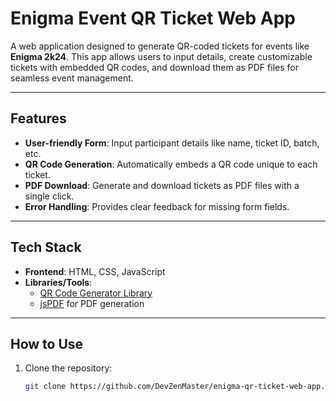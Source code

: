 # **Enigma Event QR Ticket Web App**

A web application designed to generate QR-coded tickets for events like **Enigma 2k24**. This app allows users to input details, create customizable tickets with embedded QR codes, and download them as PDF files for seamless event management.

---

## **Features**
- **User-friendly Form**: Input participant details like name, ticket ID, batch, etc.
- **QR Code Generation**: Automatically embeds a QR code unique to each ticket.
- **PDF Download**: Generate and download tickets as PDF files with a single click.
- **Error Handling**: Provides clear feedback for missing form fields.

---

## **Tech Stack**
- **Frontend**: HTML, CSS, JavaScript
- **Libraries/Tools**:
  - [QR Code Generator Library](https://github.com/davidshimjs/qrcodejs)
  - [jsPDF](https://github.com/parallax/jsPDF) for PDF generation

---

## **How to Use**
1. Clone the repository:
   ```bash
   git clone https://github.com/DevZenMaster/enigma-qr-ticket-web-app.git
